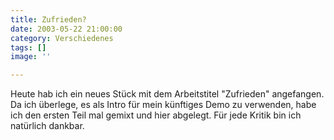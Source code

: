 ```yaml
---
title: Zufrieden?
date: 2003-05-22 21:00:00
category: Verschiedenes
tags: []
image: ''

---
```


Heute hab ich ein neues Stück mit dem Arbeitstitel "Zufrieden" angefangen. Da ich überlege, es als Intro für mein künftiges Demo zu verwenden, habe ich den ersten Teil mal gemixt und hier abgelegt. Für jede Kritik bin ich natürlich dankbar.

